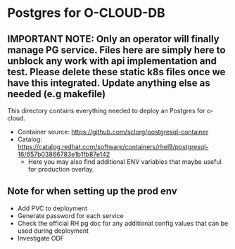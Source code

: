 # Postgres for O-CLOUD-DB

## IMPORTANT NOTE: Only an operator will finally manage PG service. Files here are simply here to unblock any work with api implementation and test. Please delete these static k8s files once we have this integrated. Update anything else as needed (e.g makefile)

This directory contains everything needed to deploy an Postgres for o-cloud.

- Container source: <https://github.com/sclorg/postgresql-container>
- Catalog: <https://catalog.redhat.com/software/containers/rhel9/postgresql-16/657b03866783e1b1fb87e142>
  - Here you may also find additional ENV variables that maybe useful for production overlay.

## Note for when setting up the prod env

- Add PVC to deployment
- Generate password for each service
- Check the official RH pg doc for any additional config values that can be used during deployment
- Investigate ODF
